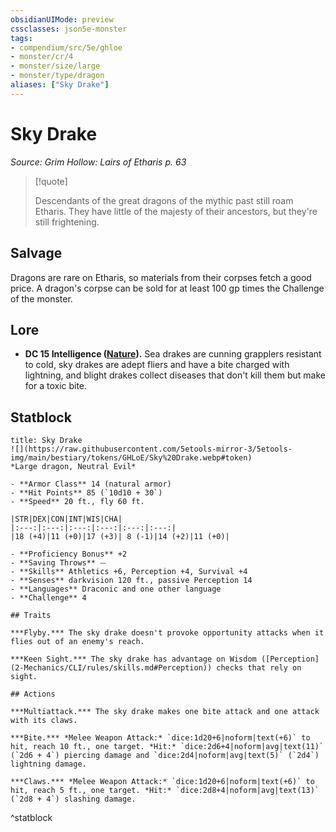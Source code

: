 ```yaml
---
obsidianUIMode: preview
cssclasses: json5e-monster
tags:
- compendium/src/5e/ghloe
- monster/cr/4
- monster/size/large
- monster/type/dragon
aliases: ["Sky Drake"]
---
```

# Sky Drake
*Source: Grim Hollow: Lairs of Etharis p. 63*  

> [!quote]  
> 
> Descendants of the great dragons of the mythic past still roam Etharis. They have little of the majesty of their ancestors, but they're still frightening.

## Salvage

Dragons are rare on Etharis, so materials from their corpses fetch a good price. A dragon's corpse can be sold for at least 100 gp times the Challenge of the monster.

## Lore

- **DC 15 Intelligence ([Nature](2-Mechanics/CLI/rules/skills.md#Nature)).** Sea drakes are cunning grapplers resistant to cold, sky drakes are adept fliers and have a bite charged with lightning, and blight drakes collect diseases that don't kill them but make for a toxic bite.  

## Statblock

```ad-statblock
title: Sky Drake
![](https://raw.githubusercontent.com/5etools-mirror-3/5etools-img/main/bestiary/tokens/GHLoE/Sky%20Drake.webp#token)
*Large dragon, Neutral Evil*

- **Armor Class** 14 (natural armor)
- **Hit Points** 85 (`10d10 + 30`)
- **Speed** 20 ft., fly 60 ft.

|STR|DEX|CON|INT|WIS|CHA|
|:---:|:---:|:---:|:---:|:---:|:---:|
|18 (+4)|11 (+0)|17 (+3)| 8 (-1)|14 (+2)|11 (+0)|

- **Proficiency Bonus** +2
- **Saving Throws** ⏤
- **Skills** Athletics +6, Perception +4, Survival +4
- **Senses** darkvision 120 ft., passive Perception 14
- **Languages** Draconic and one other language
- **Challenge** 4

## Traits

***Flyby.*** The sky drake doesn't provoke opportunity attacks when it flies out of an enemy's reach.

***Keen Sight.*** The sky drake has advantage on Wisdom ([Perception](2-Mechanics/CLI/rules/skills.md#Perception)) checks that rely on sight.

## Actions

***Multiattack.*** The sky drake makes one bite attack and one attack with its claws.

***Bite.*** *Melee Weapon Attack:* `dice:1d20+6|noform|text(+6)` to hit, reach 10 ft., one target. *Hit:* `dice:2d6+4|noform|avg|text(11)` (`2d6 + 4`) piercing damage and `dice:2d4|noform|avg|text(5)` (`2d4`) lightning damage.

***Claws.*** *Melee Weapon Attack:* `dice:1d20+6|noform|text(+6)` to hit, reach 5 ft., one target. *Hit:* `dice:2d8+4|noform|avg|text(13)` (`2d8 + 4`) slashing damage.
```
^statblock